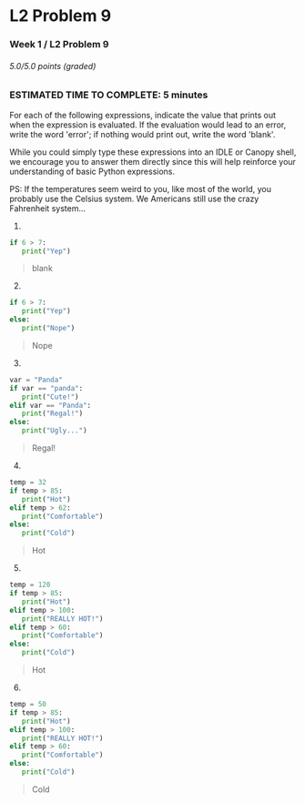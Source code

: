 # L2 Problem 9
### Week 1 / L2 Problem 9
###### 5.0/5.0 points (graded)
### ESTIMATED TIME TO COMPLETE: 5 minutes

For each of the following expressions, indicate the value that prints out when the expression is evaluated. If the evaluation would lead to an error, write the word 'error'; if nothing would print out, write the word 'blank'.

While you could simply type these expressions into an IDLE or Canopy shell, we encourage you to answer them directly since this will help reinforce your understanding of basic Python expressions.

PS: If the temperatures seem weird to you, like most of the world, you probably use the Celsius system. We Americans still use the crazy Fahrenheit system...

1.
```python
if 6 > 7:
   print("Yep")
```
> blank

2.
```python
if 6 > 7:
   print("Yep")
else:
   print("Nope")
```
> Nope

3.
```python
var = "Panda"
if var == "panda":
   print("Cute!")
elif var == "Panda":
   print("Regal!")
else:
   print("Ugly...")
```
> Regal!

4.
```python
temp = 32
if temp > 85:
   print("Hot")
elif temp > 62:
   print("Comfortable")
else:
   print("Cold")
```
> Hot

5.
```python
temp = 120
if temp > 85:
   print("Hot")
elif temp > 100:
   print("REALLY HOT!")
elif temp > 60:
   print("Comfortable")
else:
   print("Cold")
```
> Hot

6.
```python
temp = 50
if temp > 85:
   print("Hot")
elif temp > 100:
   print("REALLY HOT!")
elif temp > 60:
   print("Comfortable")
else:
   print("Cold")
```
> Cold